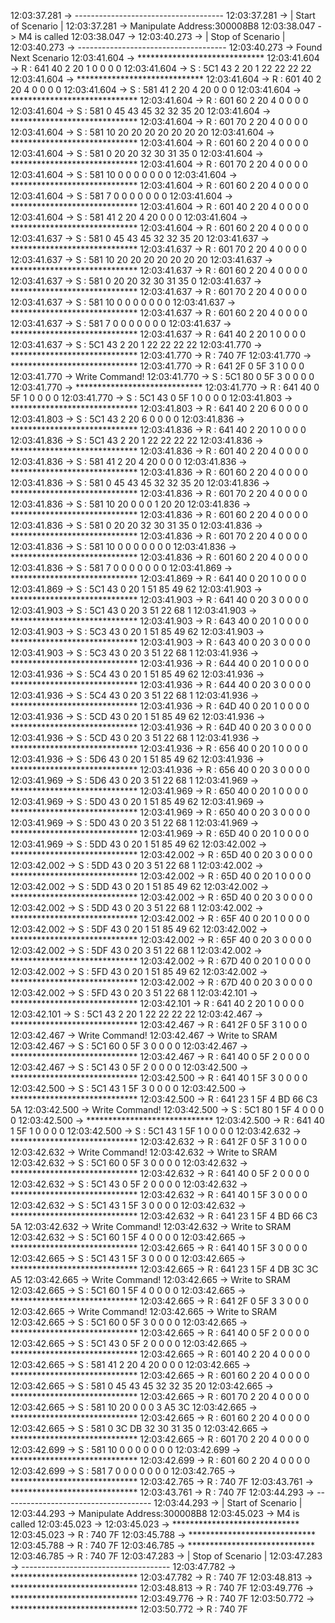 12:03:37.281 -> -------------------------------------
12:03:37.281 -> |        Start of Scenario          |
12:03:37.281 -> Manipulate Address:300008B8
12:03:38.047 -> M4 is called
12:03:38.047 -> 
12:03:40.273 -> |         Stop of Scenario          |
12:03:40.273 -> -------------------------------------
12:03:40.273 -> Found Next Scenario
12:03:41.604 -> *****************************
12:03:41.604 -> R :	641  40 2 20 1 0 0 0 0
12:03:41.604 -> S :	5C1  43 2 20 1 22 22 22 22
12:03:41.604 -> *****************************
12:03:41.604 -> R :	601  40 2 20 4 0 0 0 0
12:03:41.604 -> S :	581  41 2 20 4 20 0 0 0
12:03:41.604 -> *****************************
12:03:41.604 -> R :	601  60 2 20 4 0 0 0 0
12:03:41.604 -> S :	581  0 45 43 45 32 32 35 20
12:03:41.604 -> *****************************
12:03:41.604 -> R :	601  70 2 20 4 0 0 0 0
12:03:41.604 -> S :	581  10 20 20 20 20 20 20 20
12:03:41.604 -> *****************************
12:03:41.604 -> R :	601  60 2 20 4 0 0 0 0
12:03:41.604 -> S :	581  0 20 20 32 30 31 35 0
12:03:41.604 -> *****************************
12:03:41.604 -> R :	601  70 2 20 4 0 0 0 0
12:03:41.604 -> S :	581  10 0 0 0 0 0 0 0
12:03:41.604 -> *****************************
12:03:41.604 -> R :	601  60 2 20 4 0 0 0 0
12:03:41.604 -> S :	581  7 0 0 0 0 0 0 0
12:03:41.604 -> *****************************
12:03:41.604 -> R :	601  40 2 20 4 0 0 0 0
12:03:41.604 -> S :	581  41 2 20 4 20 0 0 0
12:03:41.604 -> *****************************
12:03:41.604 -> R :	601  60 2 20 4 0 0 0 0
12:03:41.637 -> S :	581  0 45 43 45 32 32 35 20
12:03:41.637 -> *****************************
12:03:41.637 -> R :	601  70 2 20 4 0 0 0 0
12:03:41.637 -> S :	581  10 20 20 20 20 20 20 20
12:03:41.637 -> *****************************
12:03:41.637 -> R :	601  60 2 20 4 0 0 0 0
12:03:41.637 -> S :	581  0 20 20 32 30 31 35 0
12:03:41.637 -> *****************************
12:03:41.637 -> R :	601  70 2 20 4 0 0 0 0
12:03:41.637 -> S :	581  10 0 0 0 0 0 0 0
12:03:41.637 -> *****************************
12:03:41.637 -> R :	601  60 2 20 4 0 0 0 0
12:03:41.637 -> S :	581  7 0 0 0 0 0 0 0
12:03:41.637 -> *****************************
12:03:41.637 -> R :	641  40 2 20 1 0 0 0 0
12:03:41.637 -> S :	5C1  43 2 20 1 22 22 22 22
12:03:41.770 -> *****************************
12:03:41.770 -> R :	740  7F
12:03:41.770 -> *****************************
12:03:41.770 -> R :	641  2F 0 5F 3 1 0 0 0
12:03:41.770 -> Write Command!
12:03:41.770 -> S :	5C1  80 0 5F 3 0 0 0 0
12:03:41.770 -> *****************************
12:03:41.770 -> R :	641  40 0 5F 1 0 0 0 0
12:03:41.770 -> S :	5C1  43 0 5F 1 0 0 0 0
12:03:41.803 -> *****************************
12:03:41.803 -> R :	641  40 2 20 6 0 0 0 0
12:03:41.803 -> S :	5C1  43 2 20 6 0 0 0 0
12:03:41.836 -> *****************************
12:03:41.836 -> R :	641  40 2 20 1 0 0 0 0
12:03:41.836 -> S :	5C1  43 2 20 1 22 22 22 22
12:03:41.836 -> *****************************
12:03:41.836 -> R :	601  40 2 20 4 0 0 0 0
12:03:41.836 -> S :	581  41 2 20 4 20 0 0 0
12:03:41.836 -> *****************************
12:03:41.836 -> R :	601  60 2 20 4 0 0 0 0
12:03:41.836 -> S :	581  0 45 43 45 32 32 35 20
12:03:41.836 -> *****************************
12:03:41.836 -> R :	601  70 2 20 4 0 0 0 0
12:03:41.836 -> S :	581  10 20 0 0 0 1 20 20
12:03:41.836 -> *****************************
12:03:41.836 -> R :	601  60 2 20 4 0 0 0 0
12:03:41.836 -> S :	581  0 20 20 32 30 31 35 0
12:03:41.836 -> *****************************
12:03:41.836 -> R :	601  70 2 20 4 0 0 0 0
12:03:41.836 -> S :	581  10 0 0 0 0 0 0 0
12:03:41.836 -> *****************************
12:03:41.836 -> R :	601  60 2 20 4 0 0 0 0
12:03:41.836 -> S :	581  7 0 0 0 0 0 0 0
12:03:41.869 -> *****************************
12:03:41.869 -> R :	641  40 0 20 1 0 0 0 0
12:03:41.869 -> S :	5C1  43 0 20 1 51 85 49 62
12:03:41.903 -> *****************************
12:03:41.903 -> R :	641  40 0 20 3 0 0 0 0
12:03:41.903 -> S :	5C1  43 0 20 3 51 22 68 1
12:03:41.903 -> *****************************
12:03:41.903 -> R :	643  40 0 20 1 0 0 0 0
12:03:41.903 -> S :	5C3  43 0 20 1 51 85 49 62
12:03:41.903 -> *****************************
12:03:41.903 -> R :	643  40 0 20 3 0 0 0 0
12:03:41.903 -> S :	5C3  43 0 20 3 51 22 68 1
12:03:41.936 -> *****************************
12:03:41.936 -> R :	644  40 0 20 1 0 0 0 0
12:03:41.936 -> S :	5C4  43 0 20 1 51 85 49 62
12:03:41.936 -> *****************************
12:03:41.936 -> R :	644  40 0 20 3 0 0 0 0
12:03:41.936 -> S :	5C4  43 0 20 3 51 22 68 1
12:03:41.936 -> *****************************
12:03:41.936 -> R :	64D  40 0 20 1 0 0 0 0
12:03:41.936 -> S :	5CD  43 0 20 1 51 85 49 62
12:03:41.936 -> *****************************
12:03:41.936 -> R :	64D  40 0 20 3 0 0 0 0
12:03:41.936 -> S :	5CD  43 0 20 3 51 22 68 1
12:03:41.936 -> *****************************
12:03:41.936 -> R :	656  40 0 20 1 0 0 0 0
12:03:41.936 -> S :	5D6  43 0 20 1 51 85 49 62
12:03:41.936 -> *****************************
12:03:41.936 -> R :	656  40 0 20 3 0 0 0 0
12:03:41.969 -> S :	5D6  43 0 20 3 51 22 68 1
12:03:41.969 -> *****************************
12:03:41.969 -> R :	650  40 0 20 1 0 0 0 0
12:03:41.969 -> S :	5D0  43 0 20 1 51 85 49 62
12:03:41.969 -> *****************************
12:03:41.969 -> R :	650  40 0 20 3 0 0 0 0
12:03:41.969 -> S :	5D0  43 0 20 3 51 22 68 1
12:03:41.969 -> *****************************
12:03:41.969 -> R :	65D  40 0 20 1 0 0 0 0
12:03:41.969 -> S :	5DD  43 0 20 1 51 85 49 62
12:03:42.002 -> *****************************
12:03:42.002 -> R :	65D  40 0 20 3 0 0 0 0
12:03:42.002 -> S :	5DD  43 0 20 3 51 22 68 1
12:03:42.002 -> *****************************
12:03:42.002 -> R :	65D  40 0 20 1 0 0 0 0
12:03:42.002 -> S :	5DD  43 0 20 1 51 85 49 62
12:03:42.002 -> *****************************
12:03:42.002 -> R :	65D  40 0 20 3 0 0 0 0
12:03:42.002 -> S :	5DD  43 0 20 3 51 22 68 1
12:03:42.002 -> *****************************
12:03:42.002 -> R :	65F  40 0 20 1 0 0 0 0
12:03:42.002 -> S :	5DF  43 0 20 1 51 85 49 62
12:03:42.002 -> *****************************
12:03:42.002 -> R :	65F  40 0 20 3 0 0 0 0
12:03:42.002 -> S :	5DF  43 0 20 3 51 22 68 1
12:03:42.002 -> *****************************
12:03:42.002 -> R :	67D  40 0 20 1 0 0 0 0
12:03:42.002 -> S :	5FD  43 0 20 1 51 85 49 62
12:03:42.002 -> *****************************
12:03:42.002 -> R :	67D  40 0 20 3 0 0 0 0
12:03:42.002 -> S :	5FD  43 0 20 3 51 22 68 1
12:03:42.101 -> *****************************
12:03:42.101 -> R :	641  40 2 20 1 0 0 0 0
12:03:42.101 -> S :	5C1  43 2 20 1 22 22 22 22
12:03:42.467 -> *****************************
12:03:42.467 -> R :	641  2F 0 5F 3 1 0 0 0
12:03:42.467 -> Write Command!
12:03:42.467 -> Write to SRAM
12:03:42.467 -> S :	5C1  60 0 5F 3 0 0 0 0
12:03:42.467 -> *****************************
12:03:42.467 -> R :	641  40 0 5F 2 0 0 0 0
12:03:42.467 -> S :	5C1  43 0 5F 2 0 0 0 0
12:03:42.500 -> *****************************
12:03:42.500 -> R :	641  40 1 5F 3 0 0 0 0
12:03:42.500 -> S :	5C1  43 1 5F 3 0 0 0 0
12:03:42.500 -> *****************************
12:03:42.500 -> R :	641  23 1 5F 4 BD 66 C3 5A
12:03:42.500 -> Write Command!
12:03:42.500 -> S :	5C1  80 1 5F 4 0 0 0 0
12:03:42.500 -> *****************************
12:03:42.500 -> R :	641  40 1 5F 1 0 0 0 0
12:03:42.500 -> S :	5C1  43 1 5F 1 0 0 0 0
12:03:42.632 -> *****************************
12:03:42.632 -> R :	641  2F 0 5F 3 1 0 0 0
12:03:42.632 -> Write Command!
12:03:42.632 -> Write to SRAM
12:03:42.632 -> S :	5C1  60 0 5F 3 0 0 0 0
12:03:42.632 -> *****************************
12:03:42.632 -> R :	641  40 0 5F 2 0 0 0 0
12:03:42.632 -> S :	5C1  43 0 5F 2 0 0 0 0
12:03:42.632 -> *****************************
12:03:42.632 -> R :	641  40 1 5F 3 0 0 0 0
12:03:42.632 -> S :	5C1  43 1 5F 3 0 0 0 0
12:03:42.632 -> *****************************
12:03:42.632 -> R :	641  23 1 5F 4 BD 66 C3 5A
12:03:42.632 -> Write Command!
12:03:42.632 -> Write to SRAM
12:03:42.632 -> S :	5C1  60 1 5F 4 0 0 0 0
12:03:42.665 -> *****************************
12:03:42.665 -> R :	641  40 1 5F 3 0 0 0 0
12:03:42.665 -> S :	5C1  43 1 5F 3 0 0 0 0
12:03:42.665 -> *****************************
12:03:42.665 -> R :	641  23 1 5F 4 DB 3C 3C A5
12:03:42.665 -> Write Command!
12:03:42.665 -> Write to SRAM
12:03:42.665 -> S :	5C1  60 1 5F 4 0 0 0 0
12:03:42.665 -> *****************************
12:03:42.665 -> R :	641  2F 0 5F 3 3 0 0 0
12:03:42.665 -> Write Command!
12:03:42.665 -> Write to SRAM
12:03:42.665 -> S :	5C1  60 0 5F 3 0 0 0 0
12:03:42.665 -> *****************************
12:03:42.665 -> R :	641  40 0 5F 2 0 0 0 0
12:03:42.665 -> S :	5C1  43 0 5F 2 0 0 0 0
12:03:42.665 -> *****************************
12:03:42.665 -> R :	601  40 2 20 4 0 0 0 0
12:03:42.665 -> S :	581  41 2 20 4 20 0 0 0
12:03:42.665 -> *****************************
12:03:42.665 -> R :	601  60 2 20 4 0 0 0 0
12:03:42.665 -> S :	581  0 45 43 45 32 32 35 20
12:03:42.665 -> *****************************
12:03:42.665 -> R :	601  70 2 20 4 0 0 0 0
12:03:42.665 -> S :	581  10 20 0 0 0 3 A5 3C
12:03:42.665 -> *****************************
12:03:42.665 -> R :	601  60 2 20 4 0 0 0 0
12:03:42.665 -> S :	581  0 3C DB 32 30 31 35 0
12:03:42.665 -> *****************************
12:03:42.665 -> R :	601  70 2 20 4 0 0 0 0
12:03:42.699 -> S :	581  10 0 0 0 0 0 0 0
12:03:42.699 -> *****************************
12:03:42.699 -> R :	601  60 2 20 4 0 0 0 0
12:03:42.699 -> S :	581  7 0 0 0 0 0 0 0
12:03:42.765 -> *****************************
12:03:42.765 -> R :	740  7F
12:03:43.761 -> *****************************
12:03:43.761 -> R :	740  7F
12:03:44.293 -> -------------------------------------
12:03:44.293 -> |        Start of Scenario          |
12:03:44.293 -> Manipulate Address:300008B8
12:03:45.023 -> M4 is called
12:03:45.023 -> 
12:03:45.023 -> *****************************
12:03:45.023 -> R :	740  7F
12:03:45.788 -> *****************************
12:03:45.788 -> R :	740  7F
12:03:46.785 -> *****************************
12:03:46.785 -> R :	740  7F
12:03:47.283 -> |         Stop of Scenario          |
12:03:47.283 -> -------------------------------------
12:03:47.782 -> *****************************
12:03:47.782 -> R :	740  7F
12:03:48.813 -> *****************************
12:03:48.813 -> R :	740  7F
12:03:49.776 -> *****************************
12:03:49.776 -> R :	740  7F
12:03:50.772 -> *****************************
12:03:50.772 -> R :	740  7F
